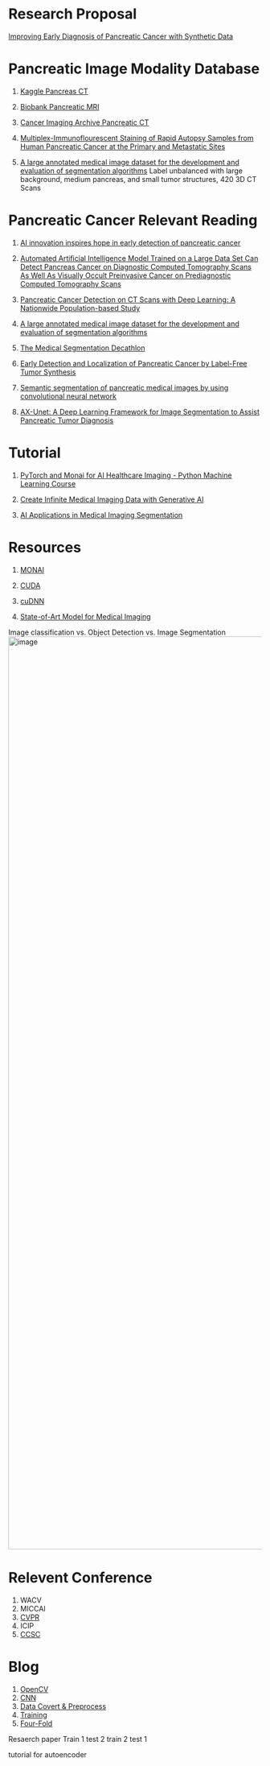 # Research Proposal
[Improving Early Diagnosis of Pancreatic Cancer with Synthetic Data](https://drive.google.com/file/d/1-e8EIY0hvOhud3bIM0zMkr6vkCG-FE8k/view?usp=sharing)

# Pancreatic Image Modality Database

1. [Kaggle Pancreas CT](https://www.kaggle.com/datasets/salihayesilyurt/pancreas-ct)
   
2. [Biobank Pancreatic MRI](https://biobank.ndph.ox.ac.uk/showcase/label.cgi?id=131)
   
3. [Cancer Imaging Archive Pancreatic CT](https://nbia.cancerimagingarchive.net/nbia-search/)
   
4. [Multiplex-Immunoflourescent Staining of Rapid Autopsy Samples from Human Pancreatic Cancer at the Primary and Metastatic Sites](https://edrn-labcas.jpl.nasa.gov/labcas-ui/c/index.html?collection_id=Multiplex_IF_Staining_Pancreatic_Cancer)
   
5. [A large annotated medical image dataset for the development and evaluation of segmentation algorithms](https://drive.google.com/drive/folders/1HqEgzS8BV2c7xYNrZdEAnrHk7osJJ--2) Label unbalanced with large background, medium pancreas, and small tumor structures, 420 3D CT Scans



# Pancreatic Cancer Relevant Reading

1. [AI innovation inspires hope in early detection of pancreatic cancer](https://newsnetwork.mayoclinic.org/discussion/mayo-clinics-ai-innovation-inspires-hope-in-early-detection-of-pancreatic-cancer/#:~:text=In%20a%20recent%20breakthrough%2C%20Mayo,intervention%20can%20still%20promise%20a)

2. [Automated Artificial Intelligence Model Trained on a Large Data Set Can Detect Pancreas Cancer on Diagnostic Computed Tomography Scans As Well As Visually Occult Preinvasive Cancer on Prediagnostic Computed Tomography Scans](https://www.gastrojournal.org/article/S0016-5085(23)04958-2/fulltext)

3. [Pancreatic Cancer Detection on CT Scans with Deep Learning: A Nationwide Population-based Study](https://pubs.rsna.org/doi/10.1148/radiol.220152)

4. [A large annotated medical image dataset for the development and evaluation of segmentation algorithms](https://arxiv.org/abs/1902.09063)

5. [The Medical Segmentation Decathlon](https://www.nature.com/articles/s41467-022-30695-9)

6. [Early Detection and Localization of Pancreatic Cancer by Label-Free Tumor Synthesis](https://arxiv.org/abs/2308.03008)

7. [Semantic segmentation of pancreatic medical images by using convolutional neural network](https://www.sciencedirect.com/science/article/pii/S1746809421010557)

8. [AX-Unet: A Deep Learning Framework for Image Segmentation to Assist Pancreatic Tumor Diagnosis](https://www.frontiersin.org/journals/oncology/articles/10.3389/fonc.2022.894970/full)


# Tutorial
1. [PyTorch and Monai for AI Healthcare Imaging - Python Machine Learning Course](https://youtu.be/M3ZWfamWrBM?si=Jb128JhHg0UcZ8HE)

2. [Create Infinite Medical Imaging Data with Generative AI](https://youtu.be/YHTSdd8-bnc?si=2s2ncxpQwdmnxG7F)

3. [AI Applications in Medical Imaging Segmentation](https://youtu.be/ryUCJHk2ckU?si=2LbeIxvmWohfSxnY)

# Resources
1. [MONAI](https://monai.io/started.html)

2. [CUDA](https://developer.nvidia.com/cuda-downloads)

3. [cuDNN](https://developer.nvidia.com/cudnn)

4. [State-of-Art Model for Medical Imaging](https://paperswithcode.com/sota/medical-image-segmentation-on-kvasir-seg)

Image classification vs. Object Detection vs. Image Segmentation 
<img width="1814" alt="image" src="https://github.com/tan200224/Blog/assets/68765056/b342247c-b048-4383-b88e-d149e7fd69ad">

# Relevent Conference
1. WACV
2. MICCAI
3. [CVPR](https://cvpr.thecvf.com/)
4. ICIP
5. [CCSC](http://ccscse.org/conference.php?year=38th)


# Blog
1. [OpenCV](OpenCV)
2. [CNN](CNN)
3. [Data Covert & Preprocess](DataCovert&Preprocess.md)
4. [Training](Experiments/training.md)
5. [Four-Fold](Experiments/FourFold64.md)



Resaerch paper
Train 1 test 2
train 2 test 1



tutorial for autoencoder



